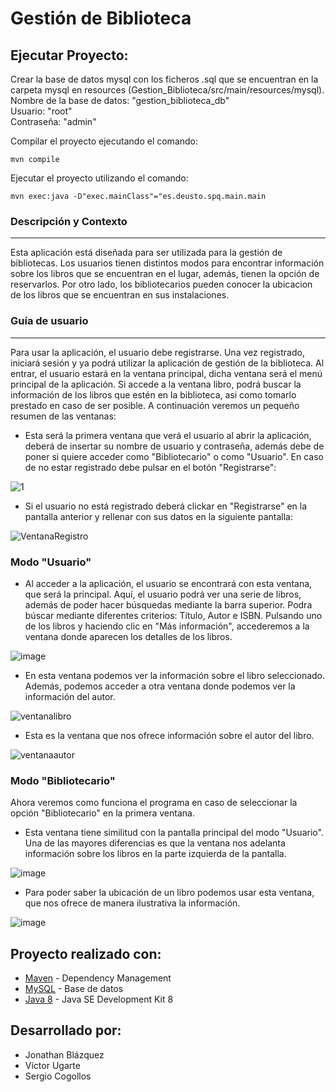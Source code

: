 Gestión de Biblioteca
=====================

## Ejecutar Proyecto:
Crear la base de datos mysql con los ficheros .sql que se encuentran en la carpeta mysql en resources (Gestion_Biblioteca/src/main/resources/mysql). <br/>
Nombre de la base de datos: "gestion_biblioteca_db" <br/>
Usuario: "root" <br/>
Contraseña: "admin" <br/>

Compilar el proyecto ejecutando el comando:
```
mvn compile
```

Ejecutar el proyecto utilizando el comando:
```
mvn exec:java -D"exec.mainClass"="es.deusto.spq.main.main 
````

### Descripción y Contexto
---
  Esta aplicación está diseñada para ser utilizada para la gestión de bibliotecas. Los usuarios tienen distintos modos para encontrar información sobre los libros que se encuentran en el lugar, además, tienen la opción de reservarlos. Por otro lado, los bibliotecarios pueden conocer la ubicacion de los libros que se encuentran en sus instalaciones.

### Guía de usuario
---
Para usar la aplicación, el usuario debe registrarse. Una vez registrado, iniciará sesión y ya podrá utilizar la aplicación de gestión de la biblioteca.
Al entrar, el usuario estará en la ventana principal, dicha ventana será el menú principal de la aplicación. 
Si accede a la ventana libro, podrá buscar la información de los libros que estén en la biblioteca, asi como tomarlo prestado en caso de ser posible.
A continuación veremos un pequeño resumen de las ventanas:

* Esta será la primera ventana que verá el usuario al abrir la aplicación, deberá de insertar su nombre de usuario y contraseña, además debe de poner si quiere acceder como "Bibliotecario" o como "Usuario". En caso de no estar registrado debe pulsar en el botón "Registrarse":

![1](https://user-images.githubusercontent.com/43268879/80314464-f07fd900-87f1-11ea-9ed6-3223cc865670.JPG)

* Si el usuario no está registrado deberá clickar en "Registrarse" en la pantalla anterior y rellenar con sus datos en la siguiente pantalla:

![VentanaRegistro](https://user-images.githubusercontent.com/43268879/78472206-40a9d500-7737-11ea-8112-5b9c3d0b2a3d.jpg)

### Modo "Usuario"

* Al acceder a la aplicación, el usuario se encontrará con esta ventana, que será la principal. Aquí, el usuario podrá ver una serie de libros, además de poder hacer búsquedas mediante la barra superior. Podra búscar mediante diferentes criterios: Título, Autor e ISBN. Pulsando uno de los libros y haciendo clic en "Más información", accederemos a la ventana donde aparecen los detalles de los libros.

![image](https://user-images.githubusercontent.com/43268879/80314598-c4b12300-87f2-11ea-8982-0ba5fc262a8f.png)

* En esta ventana podemos ver la información sobre el libro seleccionado. Además, podemos acceder a otra ventana donde podemos ver la información del autor.

![ventanalibro](https://user-images.githubusercontent.com/43268879/80314697-51f47780-87f3-11ea-86ea-0b8548faf9da.JPG)

* Esta es la ventana que nos ofrece información sobre el autor del libro.

![ventanaautor](https://user-images.githubusercontent.com/43268879/80314766-b0215a80-87f3-11ea-9cca-058ba15b0116.JPG)

### Modo "Bibliotecario"

Ahora veremos como funciona el programa en caso de seleccionar la opción "Bibliotecario" en la primera ventana.

* Esta ventana tiene similitud con la pantalla principal del modo "Usuario". Una de las mayores diferencias es que la ventana nos adelanta información sobre los libros en la parte izquierda de la pantalla.

![image](https://user-images.githubusercontent.com/43268879/80314802-f1b20580-87f3-11ea-8ca7-e0f27ee31c20.png)

* Para poder saber la ubicación de un libro podemos usar esta ventana, que nos ofrece de manera ilustrativa la información.

![image](https://user-images.githubusercontent.com/43268879/80314857-6127f500-87f4-11ea-98d3-49d17eaa555c.png)


## Proyecto realizado con:
* [Maven](https://maven.apache.org/) - Dependency Management
* [MySQL](https://www.mysql.com/) - Base de datos
* [Java 8](https://www.oracle.com/java/technologies/javase/javase-jdk8-downloads.html) - Java SE Development Kit 8

## Desarrollado por:
* Jonathan Blázquez 
* Víctor Ugarte 
* Sergio Cogollos
